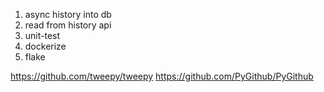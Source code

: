 1. async history into db
1. read from history api
1. unit-test
1. dockerize
1. flake


https://github.com/tweepy/tweepy
https://github.com/PyGithub/PyGithub
